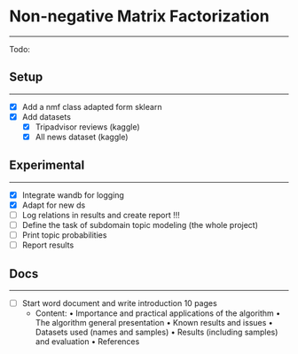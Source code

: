 # Non-negative Matrix Factorization

---

Todo:

## Setup

---
- [x] Add a nmf class adapted form sklearn
- [x] Add datasets 
  - [x] Tripadvisor reviews (kaggle)
  - [x] All news dataset (kaggle)

## Experimental

---
- [x] Integrate wandb for logging
- [x] Adapt for new ds
- [ ] Log relations in results and create report !!!
- [ ] Define the task of subdomain topic modeling (the whole project)
- [ ] Print topic probabilities
- [ ] Report results

## Docs

---
- [ ] Start word document and write introduction 10 pages
  - Content: 
      • Importance and practical applications of the algorithm
      • The algorithm general presentation 
      • Known results and issues 
      • Datasets used (names and samples) 
      • Results (including samples) and evaluation
      • References 

